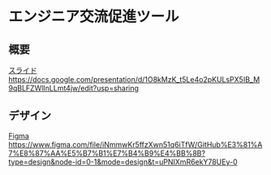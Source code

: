 # エンジニア交流促進ツール

## 概要
[スライド](https://docs.google.com/presentation/d/1O8kMzK_t5Le4o2pKULsPX5IB_M9qBLFZWlInLLmt4jw/edit?usp=sharing)https://docs.google.com/presentation/d/1O8kMzK_t5Le4o2pKULsPX5IB_M9qBLFZWlInLLmt4jw/edit?usp=sharing

## デザイン
[Figma
](https://www.figma.com/file/iNmmwKr5ffzXwn51q6iTfW/GitHub%E3%81%A7%E8%87%AA%E5%B7%B1%E7%B4%B9%E4%BB%8B?type=design&node-id=0-1&mode=design&t=uPNIXmR6ekY78UEy-0)https://www.figma.com/file/iNmmwKr5ffzXwn51q6iTfW/GitHub%E3%81%A7%E8%87%AA%E5%B7%B1%E7%B4%B9%E4%BB%8B?type=design&node-id=0-1&mode=design&t=uPNIXmR6ekY78UEy-0
